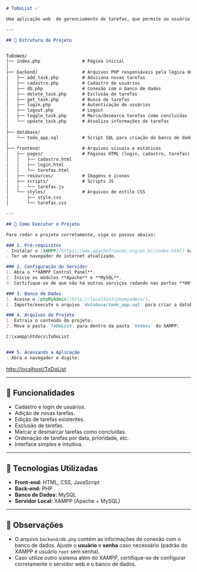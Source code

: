 ```markdown
# ToDoList ✅

Uma aplicação web  de gerenciamento de tarefas, que permite ao usuário cadastrar, editar, excluir, ordenar e gerenciar suas tarefas de forma prática, estruturada e intuitiva.

---

## 📂 Estrutura do Projeto


ToDoWeb/
│── index.php                # Página inicial
│
├── backend/                 # Arquivos PHP responsáveis pela lógica do sistema
│   ├── add_task.php         # Adiciona novas tarefas
│   ├── cadastro.php         # Cadastro de usuários
│   ├── db.php               # Conexão com o banco de dados
│   ├── delete_task.php      # Exclusão de tarefas
│   ├── get_task.php         # Busca de tarefas
│   ├── login.php            # Autenticação de usuários
│   ├── logout.php           # Logout
│   ├── toggle_task.php      # Marca/desmarca tarefas como concluídas
│   └── update_task.php      # Atualiza informações de tarefas
│
├── database/
│   └── todo_app.sql         # Script SQL para criação do banco de dados
│
├── frontend/                # Arquivos visuais e estáticos
│   ├── pages/               # Páginas HTML (login, cadastro, tarefas)
│   │   ├── cadastro.html
│   │   ├── login.html
│   │   └── tarefas.html
│   ├── resources/           # Imagens e ícones
│   ├── scripts/             # Scripts JS
│   │   └── tarefas.js
│   └── styles/              # Arquivos de estilo CSS
│       ├── style.css
│       └── tarefas.css

---

## 🚀 Como Executar o Projeto

Para rodar o projeto corretamente, siga os passos abaixo:

### 1. Pré-requisitos
- Instalar o [XAMPP](https://www.apachefriends.org/pt_br/index.html) na sua máquina.
- Ter um navegador de internet atualizado.

### 2. Configuração do Servidor
1. Abra o **XAMPP Control Panel**.
2. Inicie os módulos **Apache** e **MySQL**.
3. Certifique-se de que não há outros serviços rodando nas portas **80** (Apache) e **3306** (MySQL).

### 3. Banco de Dados
1. Acesse o [phpMyAdmin](http://localhost/phpmyadmin/).
2. Importe/execute o arquivo `database/todo_app.sql` para criar a database e as tabelas necessárias.

### 4. Arquivos do Projeto
1. Extraia o conteúdo do projeto.
2. Mova a pasta `ToDoList` para dentro da pasta `htdocs` do XAMPP:

C:\xampp\htdocs\ToDoList


### 5. Acessando a Aplicação
- Abra o navegador e digite:
```
[http://localhost/ToDoList](http://localhost/ToDoList)

---

## 👥 Funcionalidades
- Cadastro e login de usuários.
- Adição de novas tarefas.
- Edição de tarefas existentes.
- Exclusão de tarefas.
- Marcar e desmarcar tarefas como concluídas.
- Ordenação de tarefas por data, prioridade, etc.
- Interface simples e intuitiva.

---

## 🔧 Tecnologias Utilizadas
- **Front-end:** HTML, CSS, JavaScript
- **Back-end:** PHP
- **Banco de Dados:** MySQL
- **Servidor Local:** XAMPP (Apache + MySQL)

---

## 📌 Observações
- O arquivo `backend/db.php` contém as informações de conexão com o banco de dados. Ajuste o **usuário** e **senha** caso necessário (padrão do XAMPP é usuário `root` sem senha).
- Caso utilize outro sistema além do XAMPP, certifique-se de configurar corretamente o servidor web e o banco de dados.
```